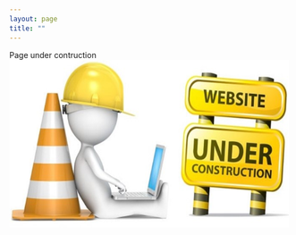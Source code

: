 ```yaml
---
layout: page
title: ""
---
```

Page under contruction
<img src="Under.jpg" alt="" width="500" height="300">
